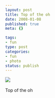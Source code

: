 ```yaml
--- 
layout: post
title: Top of the oh
date: 2008-01-08
published: true
meta: {}

tags: 
- fun
type: post
categories: 
- fun
- photo
status: publish
---
```

![](http://4.media.tumblr.com/4Lbi8pbnE3yv5r12Me3ydh7j_400.jpg)<br /><br />Top of the oh
